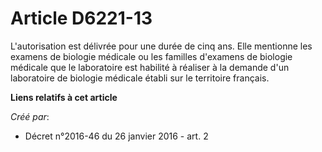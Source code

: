 # Article D6221-13

L'autorisation est délivrée pour une durée de cinq ans. Elle mentionne les examens de biologie médicale ou les familles
d'examens de biologie médicale que le laboratoire est habilité à réaliser à la demande d'un laboratoire de biologie médicale
établi sur le territoire français.

**Liens relatifs à cet article**

_Créé par_:

  - Décret n°2016-46 du 26 janvier 2016 - art. 2
